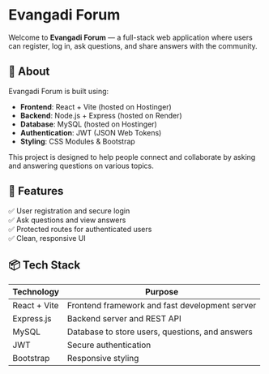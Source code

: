 # Evangadi Forum


Welcome to **Evangadi Forum** — a full-stack web application where users can register, log in, ask questions, and share answers with the community.

## 📌 About

Evangadi Forum is built using:

- **Frontend**: React + Vite (hosted on Hostinger)
- **Backend**: Node.js + Express (hosted on Render)
- **Database**: MySQL (hosted on Hostinger)
- **Authentication**: JWT (JSON Web Tokens)
- **Styling**: CSS Modules & Bootstrap

This project is designed to help people connect and collaborate by asking and answering questions on various topics.

## 🚀 Features

✅ User registration and secure login  
✅ Ask questions and view answers  
✅ Protected routes for authenticated users  
✅ Clean, responsive UI

## 📦 Tech Stack

| Technology | Purpose |
|------------|---------|
| React + Vite | Frontend framework and fast development server |
| Express.js | Backend server and REST API |
| MySQL | Database to store users, questions, and answers |
| JWT | Secure authentication |
| Bootstrap | Responsive styling |


